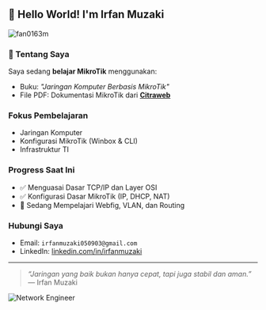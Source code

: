 ## 👋 Hello World! I'm Irfan Muzaki

![fan0163m](https://github.com/user-attachments/assets/cb86a7f1-ff99-4329-a642-878a0ad107b5)


<!--
**Irfan0163m/Irfan0163m** is a ✨ _special_ ✨ repository because its `README.md` (this file) appears on your GitHub profile.
-->

### 📘 Tentang Saya

Saya sedang **belajar MikroTik** menggunakan:

- Buku: _"Jaringan Komputer Berbasis MikroTik"_
- File PDF: Dokumentasi MikroTik dari [**Citraweb**](https://citraweb.com)

### Fokus Pembelajaran

- Jaringan Komputer
- Konfigurasi MikroTik (Winbox & CLI)
- Infrastruktur TI

### Progress Saat Ini

- ✅ Menguasai Dasar TCP/IP dan Layer OSI
- ✅ Konfigurasi Dasar MikroTik (IP, DHCP, NAT)
- 🔄 Sedang Mempelajari Webfig, VLAN, dan Routing

### Hubungi Saya

- Email: `irfanmuzaki050903@gmail.com`
- LinkedIn: [linkedin.com/in/irfanmuzaki](https://linkedin.com/in/irfanmuzaki)

---

> _“Jaringan yang baik bukan hanya cepat, tapi juga stabil dan aman.”_  
> — Irfan Muzaki

![Network Engineer](https://media.giphy.com/media/v1.Y2lkPTc5MGI3NjExbXVlZGozYWYzbHZvNHY0YzhzOXluM2VqOGsxeDJ1M2VqcWFqbmVtdCZlcD12MV9naWZzX3NlYXJjaCZjdD1n/l1J9RFoDzCDrkqtEc/giphy.gif)
